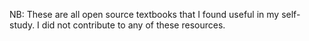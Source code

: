 NB:
These are all open source textbooks that I found useful in my self-study. I did not contribute to any of these resources. 